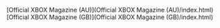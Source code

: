 [Official XBOX Magazine (AU)](Official XBOX Magazine (AU)/index.html)<br>
[Official XBOX Magazine (GB)](Official XBOX Magazine (GB)/index.html)<br>
